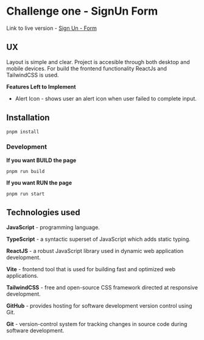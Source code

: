 # Challenge one - SignUn Form 

Link to live version - [Sign Un - Form](https://juancruzvalencia.github.io/frontend-mentor-one/)

## UX
Layout is simple and clear. Project is accesible through both desktop and mobile devices. For build the frontend functionality ReactJs and TailwindCSS is used.

**Features Left to Implement**

- Alert Icon - shows user an alert icon when user failed to complete input. 

## Installation

`pnpm install`

### Development

**If you want BUILD the page**

`pnpm run build`

**If you want RUN the page**

`pnpm run start`

## Technologies used

**JavaScript** - programming language.

**TypeScript** - a syntactic superset of JavaScript which adds static typing.

**ReactJS** - a robust JavaScript library used in dynamic web application development.

**Vite** - frontend tool that is used for building fast and optimized web applications.

**TailwindCSS** - free and open-source CSS framework directed at responsive development.

**GitHub** - provides hosting for software development version control using Git.

**Git** - version-control system for tracking changes in source code during software development.
